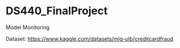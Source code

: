 # DS440_FinalProject
Model Monitoring

Dataset: https://www.kaggle.com/datasets/mlg-ulb/creditcardfraud
